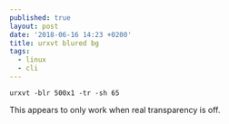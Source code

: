 ```yaml
---
published: true
layout: post
date: '2018-06-16 14:23 +0200'
title: urxvt blured bg
tags:
  - linux
  - cli
---
```

    urxvt -blr 500x1 -tr -sh 65
    
This appears to only work when real transparency is off.
